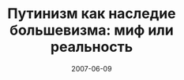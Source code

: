 ---
layout: post
title: "Путинизм как наследие большевизма: миф или реальность"
date: 2007-06-09
file: http://zapsm.github.io/audio/2017-06-09-sps3Qa5bjZM.mp3
excerpt: Гость программы - Игорь Чубайс
summary: Гость программы - Игорь Чубайс
duration: "01:03:37"
length:  "34637288"
explicit: "no"
block: "no"
---
